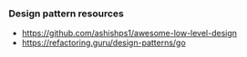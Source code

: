 ### Design pattern resources
- https://github.com/ashishps1/awesome-low-level-design
- https://refactoring.guru/design-patterns/go